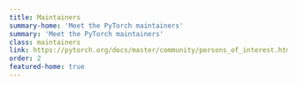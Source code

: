 ```yaml
---
title: Maintainers
summary-home: 'Meet the PyTorch maintainers'
summary: 'Meet the PyTorch maintainers'
class: maintainers
link: https://pytorch.org/docs/master/community/persons_of_interest.html
order: 2
featured-home: true
---
```

